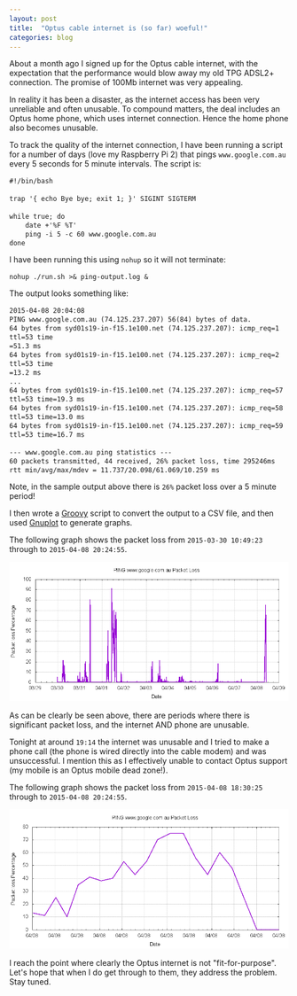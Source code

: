 ```yaml
---
layout: post
title:  "Optus cable internet is (so far) woeful!"
categories: blog
---
```


About a month ago I signed up for the Optus cable internet, with the expectation that the performance would blow away my old TPG ADSL2+ connection. The promise of 100Mb internet was very appealing.

In reality it has been a disaster, as the internet access has been very unreliable and often unusable. To compound matters, the deal includes an Optus home phone, which uses internet connection. Hence the home phone also becomes unusable.

To track the quality of the internet connection, I have been running a script for a number of days (love my Raspberry Pi 2) that pings `www.google.com.au` every 5 seconds for 5 minute intervals. The script is:

    #!/bin/bash
    
    trap '{ echo Bye bye; exit 1; }' SIGINT SIGTERM
    
    while true; do
        date +'%F %T'
        ping -i 5 -c 60 www.google.com.au
    done

I have been running this using `nohup` so it will not terminate:

    nohup ./run.sh >& ping-output.log &
    
The output looks something like:

    2015-04-08 20:04:08
    PING www.google.com.au (74.125.237.207) 56(84) bytes of data.
    64 bytes from syd01s19-in-f15.1e100.net (74.125.237.207): icmp_req=1 ttl=53 time
    =51.3 ms
    64 bytes from syd01s19-in-f15.1e100.net (74.125.237.207): icmp_req=2 ttl=53 time
    =13.2 ms
    ...
    64 bytes from syd01s19-in-f15.1e100.net (74.125.237.207): icmp_req=57 ttl=53 time=19.3 ms
    64 bytes from syd01s19-in-f15.1e100.net (74.125.237.207): icmp_req=58 ttl=53 time=13.0 ms
    64 bytes from syd01s19-in-f15.1e100.net (74.125.237.207): icmp_req=59 ttl=53 time=16.7 ms
    
    --- www.google.com.au ping statistics ---
    60 packets transmitted, 44 received, 26% packet loss, time 295246ms
    rtt min/avg/max/mdev = 11.737/20.098/61.069/10.259 ms

Note, in the sample output above there is `26%` packet loss over a 5 minute period!

I then wrote a [Groovy](http://groovy-lang.org/) script to convert the output to a CSV file, and then used [Gnuplot](http://www.gnuplot.info/) to generate graphs.

The following graph shows the packet loss from `2015-03-30 10:49:23` through to `2015-04-08 20:24:55`.

![Overall Packet Loss](../images/2015/2015-04-08-overall-loss.png)

As can be clearly be seen above, there are periods where there is significant packet loss, and the internet AND phone are unusable.

Tonight at around `19:14` the internet was unusable and I tried to make a phone call (the phone is wired directly into the cable modem) and was unsuccessful. I mention this as I effectively unable to contact Optus support (my mobile is an Optus mobile dead zone!).

The following graph shows the packet loss from `2015-04-08 18:30:25` through to `2015-04-08 20:24:55`.

![Tonight's Packet Loss](../images/2015/2015-04-08-tonight-loss.png)

I reach the point where clearly the Optus internet is not "fit-for-purpose". Let's hope that when I do get through to them, they address the problem. Stay tuned.
